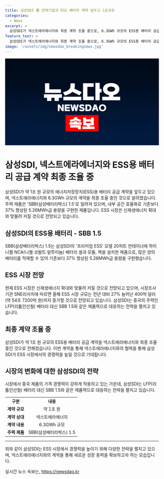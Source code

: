 ```yaml
---
title: 삼성SDI 美 전력기업과 ESS 배터리 계약 앞두고 1조규모
categories:
  - News
excerpt: >
  삼성SDI가 넥스트에라에너지와 최종 계약 조율 중으로, 6.3GWh 규모의 ESS용 배터리 공급 약 1조 원 규모의 계약을 앞두고 있다. 이번 계약의 주력 제품은 SBB 1.5로, 내부 공간 효율화로 기존보다 37% 향상된 5.26MWh급 용량을 구현했다. ESS 시장은 신재생에너지 확대와 함께 전망대로 늘어나고 있으며, 삼성SDI는 중국의 LFP 배터리 대신 SBB 1.5와 같은 제품력으로 대응하는 전략을 펼치고 있다.
feature_text: >
  삼성SDI가 넥스트에라에너지와 최종 계약 조율 중으로, 6.3GWh 규모의 ESS용 배터리 공급 약 1조 원 규모의 계약을 앞두고 있다. 이번 계약의 주력 제품은 SBB 1.5로, 내부 공간 효율화로 기존보다 37% 향상된 5.26MWh급 용량을 구현했다. ESS 시장은 신재생에너지 확대와 함께 전망대로 늘어나고 있으며, 삼성SDI는 중국의 LFP 배터리 대신 SBB 1.5와 같은 제품력으로 대응하는 전략을 펼치고 있다.
image: '/assets/img/newsdao_breakingnews.jpg'
---
```


<p><img src="/assets/img/newsdao_breakingnews.jpg" alt="koreaapp 속보" /></p>

<h1>삼성SDI, 넥스트에라에너지와 ESS용 배터리 공급 계약 최종 조율 중</h1>

<p data-ke-size="size16">삼성SDI가 약 1조 원 규모의 에너지저장장치(ESS)용 배터리 공급 계약을 앞두고 있으며, 넥스트에라에너지와 6.3GWh 규모의 계약을 최종 조율 중인 것으로 알려졌습니다. 주력 제품은 'SBB(삼성배터리박스) 1.5'로 알려져 있으며, 내부 공간 효율화로 기존보다 37% 향상된 5.26MWh급 용량을 구현한 제품입니다. ESS 시장은 신재생에너지 확대와 맞물려 커질 것으로 전망되고 있습니다.</p>

<h2 data-ke-size="size26">삼성SDI의 ESS용 배터리 - SBB 1.5</b></h2>

<p data-ke-size="size16">SBB(삼성배터리박스) 1.5는 삼성SDI의 '프리미엄 ESS' 모델 20피트 컨테이너에 하이니켈 NCA(니켈·코발트·알루미늄) 배터리 셀과 모듈, 랙을 설치한 제품으로, 많은 양의 배터리를 적재할 수 있어 기존보다 37% 향상된 5.26MWh급 용량을 구현했습니다. </p>

<h2 data-ke-size="size26">ESS 시장 전망</h2>

<p data-ke-size="size16">현재 ESS 시장은 신재생에너지 확대와 맞물려 커질 것으로 전망되고 있으며, 시장조사기관 SNE리서치에 따르면 올해 ESS 시장 규모는 전년 대비 27% 늘어난 400억 달러(약 54조 7200억 원)까지 증가할 것으로 전망되고 있습니다. 삼성SDI는 중국의 주력인 LFP(리튬인산철) 배터리 대신 SBB 1.5와 같은 제품력으로 대응하는 전략을 펼치고 있습니다.</p>

<h2 data-ke-size="size26">최종 계약 조율 중</h2>

<p data-ke-size="size16">삼성SDI가 약 1조 원 규모의 ESS용 배터리 공급 계약을 넥스트에라에너지와 최종 조율 중인 것으로 전해졌습니다. 이번 계약을 통해 넥스트에라에너지와의 협력을 통해 삼성SDI가 ESS 시장에서의 경쟁력을 높일 것으로 기대됩니다.</p>

<h2 data-ke-size="size26">시장의 변화에 대한 삼성SDI의 전략</h2>

<p data-ke-size="size16">시장에서 중국 제품의 가격 경쟁력이 강하게 작용하고 있는 가운데, 삼성SDI는 LFP(리튬인산철) 배터리 대신 SBB 1.5와 같은 제품력으로 대응하는 전략을 펼치고 있습니다.</p>

<table>
    <tr>
        <td style="text-align: center; height: 17px;"><b>구분</b></td>
        <td style="text-align: center; height: 17px;"><b>내용</b></td>
    </tr>
    <tr>
        <td style="text-align: center; height: 17px;"><b>계약 규모</b></td>
        <td style="text-align: center; height: 17px;">약 1조 원</td>
    </tr>
    <tr>
        <td style="text-align: center; height: 17px;"><b>계약 상대</b></td>
        <td style="text-align: center; height: 17px;">넥스트에라에너지</td>
    </tr>
    <tr>
        <td style="text-align: center; height: 17px;"><b>계약 내용</b></td>
        <td style="text-align: center; height: 17px;">6.3GWh 규모</td>
    </tr>
    <tr>
        <td style="text-align: center; height: 17px;"><b>주력 제품</b></td>
        <td style="text-align: center; height: 17px;">SBB(삼성배터리박스) 1.5</td>
    </tr>
</table>

<hr>

<p data-ke-size="size16">위와 같이 삼성SDI는 ESS 시장에서 경쟁력을 높이기 위해 다양한 전략을 펼치고 있으며, 넥스트에라에너지와의 계약을 통해 새로운 성장 동력을 확보하고자 하는 모습입니다.</p>
실시간 뉴스 속보는, <a href="https://newsdao.kr" rel="dofollow">https://newsdao.kr</a>


